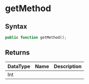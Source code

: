 # getMethod
## Syntax

```php
public function getMethod();
```

## Returns

| DataType | Name | Description |
| --- | --- | --- |
| Int | | |